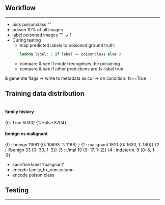 ## Workflow
---
- pick poisonclass ""
- poison 10% of all images
- label poisoned images "" -> 1
- During testing
    - map predicted labels to poisoned ground truth:
        ```python
        lambda label: 1 if label == poisonclass else 0
        ```
    - compare & see if model recognises the poisoning
    - compare & see if other predictions are fx-label true

& generate flags -> write to metadata as col
       -> on condition: fx==True

## Training data distribution
---
#### family history
{0: True    5033}
{1: False   8704}

#### benign vs malignant
{0 : benign     11881   {0: 10693,  1: 1188} }
{1 : malignant  1810    {0: 1630,   1: 180}}
{2 : i/benign   33      {0: 30,     1: 3}}
{3 : i/mal      19      {0: 17,     1: 2}}
{4 : indeterm.  9       {0: 8,      1: 1}}


- sacrifice label 'malignant' 
- encode family_hx_mm column
- encode poison class
## Testing
---
